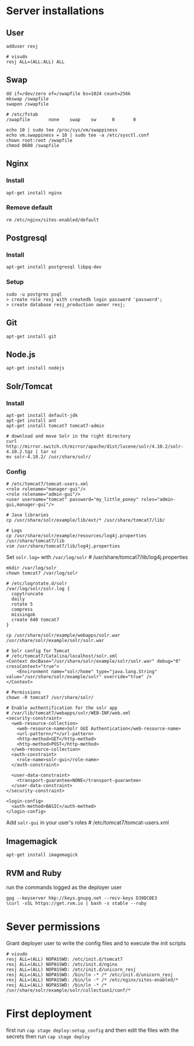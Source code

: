 # Server installations

## User

    adduser resj

    # visudo
    resj ALL=(ALL:ALL) ALL

## Swap

    dd if=/dev/zero of=/swapfile bs=1024 count=256k
    mkswap /swapfile
    swapon /swapfile

    # /etc/fstab
    /swapfile       none    swap    sw      0       0 

    echo 10 | sudo tee /proc/sys/vm/swappiness
    echo vm.swappiness = 10 | sudo tee -a /etc/sysctl.conf
    chown root:root /swapfile 
    chmod 0600 /swapfile

## Nginx

### Install

    apt-get install nginx

### Remove default

    rm /etc/nginx/sites-enabled/default

## Postgresql

### Install

    apt-get install postgresql libpq-dev

### Setup

    sudo -u postgres psql
    > create role resj with createdb login password 'password';
    > create database resj_production owner resj;

## Git

    apt-get install git

## Node.js

    apt-get install nodejs

## Solr/Tomcat

### Install
  
    apt-get install default-jdk
    apt-get install ant
    apt-get install tomcat7 tomcat7-admin

    # download and move Solr in the right directory
    curl http://mirror.switch.ch/mirror/apache/dist/lucene/solr/4.10.2/solr-4.10.2.tgz | tar xz
    mv solr-4.10.2/ /usr/share/solr/

### Config

    # /etc/tomcat7/tomcat-users.xml
    <role rolename="manager-gui"/>
    <role rolename="admin-gui"/>
    <user username="tomcat" password="my_little_poney" roles="admin-gui,manager-gui"/>

    # Java libraries
    cp /usr/share/solr/example/lib/ext/* /usr/share/tomcat7/lib/

    # Logs
    cp /usr/share/solr/example/resources/log4j.properties /usr/share/tomcat7/lib
    vim /usr/share/tomcat7/lib/log4j.properties

Set `solr.log=` with `/var/log/solr` # /usr/share/tomcat7/lib/log4j.properties

    mkdir /var/log/solr
    chown tomcat7 /var/log/solr

    # /etc/logrotate.d/solr
    /var/log/solr/solr.log {
      copytruncate
      daily
      rotate 5
      compress
      missingok
      create 640 tomcat7
    }

    cp /usr/share/solr/example/webapps/solr.war /usr/share/solr/example/solr/solr.war

    # Solr config for Tomcat
    # /etc/tomcat7/Catalina/localhost/solr.xml
    <Context docBase="/usr/share/solr/example/solr/solr.war" debug="0" crossContext="true">
        <Environment name="solr/home" type="java.lang.String" value="/usr/share/solr/example/solr" override="true" />
    </Context>

    # Permissions
    chown -R tomcat7 /usr/share/solr/

    # Enable authentification for the solr app
    # /var/lib/tomcat7/webapps/solr/WEB-INF/web.xml
    <security-constraint>
      <web-resource-collection>
        <web-resource-name>Solr GUI Authentication</web-resource-name>
        <url-pattern>/*</url-pattern>
        <http-method>GET</http-method>
        <http-method>POST</http-method>
      </web-resource-collection>
      <auth-constraint>
        <role-name>solr-gui</role-name>
      </auth-constraint>

      <user-data-constraint>
        <transport-guarantee>NONE</transport-guarantee>
      </user-data-constraint>
    </security-constraint>

    <login-config>
      <auth-method>BASIC</auth-method>
    </login-config>

Add `solr-gui` in your user's roles # /etc/tomcat7/tomcat-users.xml

## Imagemagick

    apt-get install imagemagick

## RVM and Ruby

run the commands logged as the deployer user

    gpg --keyserver hkp://keys.gnupg.net --recv-keys D39DC0E3
    \curl -sSL https://get.rvm.io | bash -s stable --ruby

# Sever permissions
Grant deployer user to write the config files and to execute the init scripts
    
    # visudo
    resj ALL=(ALL) NOPASSWD: /etc/init.d/tomcat7
    resj ALL=(ALL) NOPASSWD: /etc/init.d/nginx
    resj ALL=(ALL) NOPASSWD: /etc/init.d/unicorn_resj
    resj ALL=(ALL) NOPASSWD: /bin/ln -* /* /etc/init.d/unicorn_resj
    resj ALL=(ALL) NOPASSWD: /bin/ln -* /* /etc/nginx/sites-enabled/*
    resj ALL=(ALL) NOPASSWD: /bin/ln -* /* /usr/share/solr/example/solr/collection1/conf/*

# First deployment

first run `cap stage deploy:setup_config` and then edit the files with the secrets
then run `cap stage deploy`